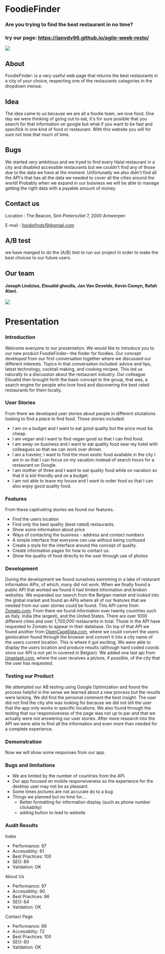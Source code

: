 
# FoodieFinder
### Are you trying to find the best restaurant in no time? 
### try our page: https://janvdv96.github.io/agile-week-resto/

![](src/fodie.png)


## About 
 FoodieFinder: is a very useful web page that returns the best restaurants in a city of your choice, respecting one of the restaurants catagories in the dropdown menue.
 

## Idea 
The idea came to us because we are all a foodie team, we love food. One day we were thinking of going out to eat, it's for sure posiible that you search for that information on google but what if you want to be fast and specifick in one kind of food or restaurant. With this website you will for sure not lose that much of time.


## Bugs 
We started very ambitious and we tryed to find every Halal restaurant in a city and disabled accessible restaurants but we couldn't find any of those due to the data we have at the moment.
Unfortunatly we also didn't find all the API's that has all the data we needed to cover all the cities around the world!
Probably when we expand in our buisness we will be able to manage getting the right data with a payable amount of money.


## Contact us

Location : The Beacon, Sint-Pietersvliet 7, 2000 Antwerpen

E-mail : foodiefinds19@gmail.com


## A/B test
we have manged to do the (A/B) test to run our project in order to  make the best choices to our future users.


## Our team 
#### Joseph Lindzius, Eloualid ghoulla, Jan Van Develde, Kevin Comyn, Rafah Alani.
![](src/image.jpeg)

# Presentation

### Introduction
Welcome everyone to our presentation.  We would like to introduce you to our new product FoodieFinder--the finder for foodies.
Our concept developed from our first conversation together where we discussed our different interests.  Topics in that conversation included: advice and tips, latest technology, cocktail making, and cooking recipes.  This led us naturally to a discussion about the restaurant industry.  Our colleague Eloualid then brought forth the basic concept to the group, that was, a search engine for people who love food and discovering the best rated restaurants for them locally.  

### User Stories 
From there we developed user stories about people in different situtations looking to find a place to find food.  These stories included:

- I am on a budget and I want to eat good quality but the price must be cheap.
- I am vegan and I want to find vegan good so that I can find food.
- I am away on business and I want to eat quality food near my hotel with colleagues so that we can work over dinner.
- I am a traveler, I want to find the most exotic food available in the city I am in so that I can focus on my vacation instead of search hours for a restaurant on Google.
- I am mother of three and I want to eat quality food while on vacation so that it is kid-friendly and on a budget.
- I am not able to leave my house and I want to order food so that I can also enjoy good quality food.

### Features 
From these captivating stories we found our features.  

- Find the users location
- Find only the best quality (best-rated) restaurants.
- Show some information about price
- Ways of contacting the business - address and contact numbers
- A simple interface that everyone can use without being confused
- Create a style for the interface around the concept of quality.
- Create information pages for how to contact us.
- Show the quality of food directly to the user through use of photos

### Development

During the development we found ourselves swimming in a lake of resturant information APIs, of which, many did not work.  When we finally found a public API that worked we found it had limited information and broken websites.  We expanded our search from the Belgian market and looked into the global market and found an APIs where all of our features that we needed from our user stories could be found.  This API came from [Zomato.com](www.zomato.com). From there we found information over twenty countries such as Italy, India (the largest), and the United States.  There are over 1000 different cities and over 1,700,000 restaurants in total.  Those in the API have requested to Zomato to appear in their database.  On top of that API we found another from [OpenCageData.com](www.opencagedata.com), where we could convert the users geolocation found through the browser and convert it into a city name of the users current location.  This is where it got exciting.  We were able to display the users location and produce results (although hard coded coords since our API is not yet in covered in Belgian).  We added one last api from [Unsplash.com](https://unsplash.com), where the user receives a picture, if possible, of the city that the user has requested.

### Testing our Product

We attempted our AB testing using Google Optimization and found the process helpful in the sense we learned about a new process but the results were lacking.  We did find the personal comment the best insight.  The user did not find the city she was looking for because we did not tell the user that the app only works in specific locations.  We also found through the testing that our responsiveness of the page was not up to par and that we actually were not answering our user stories.  After more research into the API we were able to find all the information and even more than needed for a complete experience.

### Demonstration

Now we will show some responses from our app.

### Bugs and limitations

- We are limited by the number of countries from the API.
- Our app focused on mobile responsiveness so the experience for the desktop user may not be as pleasant.
- Some times pictures are not accurate do to a bug
- Things we planned but no time for....
    - Better formatting for information display (such as phone number clickablity)
    - adding button to lead to website
    
### Audit Results

Index
- Performance: 97 
- Accessiblity: 61
- Best Practices: 100
- SEO: 89
- Validation: OK

About Us

- Performance: 97
- Accessiblity: 90
- Best Practices: 86
- SEO: 64
- Validation: OK

Contact Page

- Performance: 99 
- Accessiblity: 72
- Best Practices: 100
- SEO: 60
- Validation: OK
